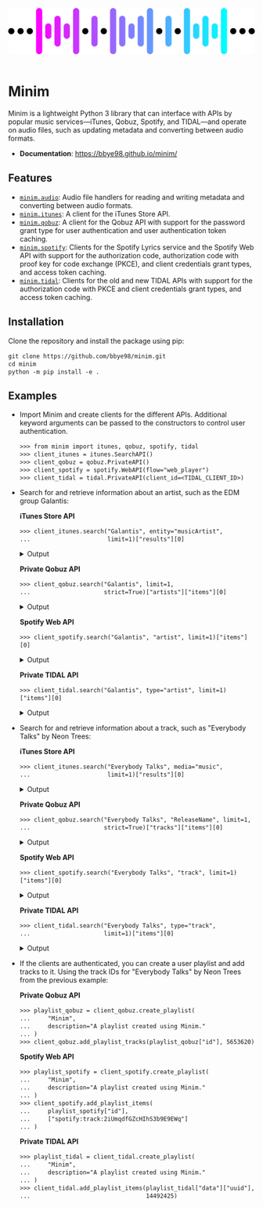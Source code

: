 <picture>
  <source media="(prefers-color-scheme: dark)" 
   srcset="https://raw.githubusercontent.com/bbye98/minim/main/assets/logo_dark.svg">
  <source media="(prefers-color-scheme: light)" 
   srcset="https://raw.githubusercontent.com/bbye98/minim/main/assets/logo_light.svg">
  <img alt="minim logo" 
   src="https://raw.githubusercontent.com/bbye98/minim/main/assets/logo_light.svg">
</picture>
<br></br>

# Minim

Minim is a lightweight Python 3 library that can interface with APIs 
by popular music services—iTunes, Qobuz, Spotify, and TIDAL—and operate 
on audio files, such as updating metadata and converting between audio
formats.

* **Documentation**: https://bbye98.github.io/minim/

## Features

* [`minim.audio`](https://github.com/bbye98/minim/blob/main/src/minim/audio.py):
  Audio file handlers for reading and writing metadata and converting
  between audio formats.
* [`minim.itunes`](https://github.com/bbye98/minim/blob/main/src/minim/itunes.py):
  A client for the iTunes Store API.
* [`minim.qobuz`](https://github.com/bbye98/minim/blob/main/src/minim/qobuz.py):
  A client for the Qobuz API with support for the password grant type 
  for user authentication and user authentication token caching.
* [`minim.spotify`](https://github.com/bbye98/minim/blob/main/src/minim/spotify.py):
  Clients for the Spotify Lyrics service and the Spotify Web API with
  support for the authorization code, authorization code with proof key
  for code exchange (PKCE), and client credentials grant types, and
  access token caching.
* [`minim.tidal`](https://github.com/bbye98/minim/blob/main/src/minim/tidal.py):
  Clients for the old and new TIDAL APIs with support for the 
  authorization code with PKCE and client credentials grant types, and
  access token caching.

## Installation

Clone the repository and install the package using pip:

    git clone https://github.com/bbye98/minim.git
    cd minim
    python -m pip install -e .

## Examples

- Import Minim and create clients for the different APIs. Additional 
  keyword arguments can be passed to the constructors to control user
  authentication.

      >>> from minim import itunes, qobuz, spotify, tidal
      >>> client_itunes = itunes.SearchAPI()
      >>> client_qobuz = qobuz.PrivateAPI()
      >>> client_spotify = spotify.WebAPI(flow="web_player")
      >>> client_tidal = tidal.PrivateAPI(client_id=<TIDAL_CLIENT_ID>)

- Search for and retrieve information about an artist, such as the EDM 
  group Galantis:

  **iTunes Store API**

      >>> client_itunes.search("Galantis", entity="musicArtist", 
      ...                      limit=1)["results"][0]

  <details>
  <summary>Output</summary>

      {
        "wrapperType": "artist",
        "artistType": "Artist",
        "artistName": "Galantis",
        "artistLinkUrl": "https://music.apple.com/us/artist/galantis/543322169?uo=4",
        "artistId": 543322169,
        "amgArtistId": 2616267,
        "primaryGenreName": "Dance",
        "primaryGenreId": 17
      }

  </details>

  **Private Qobuz API**

      >>> client_qobuz.search("Galantis", limit=1, 
      ...                     strict=True)["artists"]["items"][0]

  <details>
  <summary>Output</summary>

      {
        "picture": "https://static.qobuz.com/images/artists/covers/small/8dcf30e5c8e30281ecbb13b0886426c8.jpg",
        "image": {
          "small": "https://static.qobuz.com/images/artists/covers/small/8dcf30e5c8e30281ecbb13b0886426c8.jpg",
          "medium": "https://static.qobuz.com/images/artists/covers/medium/8dcf30e5c8e30281ecbb13b0886426c8.jpg",
          "large": "https://static.qobuz.com/images/artists/covers/large/8dcf30e5c8e30281ecbb13b0886426c8.jpg",
          "extralarge": "https://static.qobuz.com/images/artists/covers/large/8dcf30e5c8e30281ecbb13b0886426c8.jpg",
          "mega": "https://static.qobuz.com/images/artists/covers/large/8dcf30e5c8e30281ecbb13b0886426c8.jpg"
        },
        "name": "Galantis",
        "slug": "galantis",
        "albums_count": 126,
        "id": 865362
      }
  
  </details>

  **Spotify Web API**

      >>> client_spotify.search("Galantis", "artist", limit=1)["items"][0]

  <details>
  <summary>Output</summary>

      {
        "external_urls": {
          "spotify": "https://open.spotify.com/artist/4sTQVOfp9vEMCemLw50sbu"
        },
        "followers": {
          "href": null,
          "total": 3373205
        },
        "genres": [
          "dance pop",
          "edm",
          "pop",
          "pop dance"
        ],
        "href": "https://api.spotify.com/v1/artists/4sTQVOfp9vEMCemLw50sbu",
        "id": "4sTQVOfp9vEMCemLw50sbu",
        "images": [
          {
            "height": 640,
            "url": "https://i.scdn.co/image/ab6761610000e5eb7bda087d6fb48d481efd3344",
            "width": 640
          },
          {
            "height": 320,
            "url": "https://i.scdn.co/image/ab676161000051747bda087d6fb48d481efd3344",
            "width": 320
          },
          {
            "height": 160,
            "url": "https://i.scdn.co/image/ab6761610000f1787bda087d6fb48d481efd3344",
            "width": 160
          }
        ],
        "name": "Galantis",
        "popularity": 67,
        "type": "artist",
        "uri": "spotify:artist:4sTQVOfp9vEMCemLw50sbu"
      }
  
  </details>

  **Private TIDAL API**
    
      >>> client_tidal.search("Galantis", type="artist", limit=1)["items"][0]

  <details>
  <summary>Output</summary>

      {
        "id": 4676988,
        "name": "Galantis",
        "artistTypes": [
          "ARTIST",
          "CONTRIBUTOR"
        ],
        "url": "http://www.tidal.com/artist/4676988",
        "picture": "a627e21c-60f7-4e90-b2bb-e50b178c4f0b",
        "popularity": 72,
        "artistRoles": [
          {
            "categoryId": -1,
            "category": "Artist"
          },
          {
            "categoryId": 11,
            "category": "Performer"
          },
          {
            "categoryId": 3,
            "category": "Engineer"
          },
          {
            "categoryId": 10,
            "category": "Production team"
          },
          {
            "categoryId": 1,
            "category": "Producer"
          },
          {
            "categoryId": 2,
            "category": "Songwriter"
          }
        ],
        "mixes": {
          "ARTIST_MIX": "000202a7e72fd90d0c0df2ed56ddea"
        }
      }
  
  </details>

- Search for and retrieve information about a track, such as "Everybody Talks" by Neon Trees:

  **iTunes Store API**

      >>> client_itunes.search("Everybody Talks", media="music", 
      ...                      limit=1)["results"][0]

  <details>
  <summary>Output</summary>

      {
        "wrapperType": "track",
        "kind": "song",
        "artistId": 350172836,
        "collectionId": 1443469527,
        "trackId": 1443469581,
        "artistName": "Neon Trees",
        "collectionName": "Picture Show",
        "trackName": "Everybody Talks",
        "collectionCensoredName": "Picture Show",
        "trackCensoredName": "Everybody Talks",
        "artistViewUrl": "https://music.apple.com/us/artist/neon-trees/350172836?uo=4",
        "collectionViewUrl": "https://music.apple.com/us/album/everybody-talks/1443469527?i=1443469581&uo=4",
        "trackViewUrl": "https://music.apple.com/us/album/everybody-talks/1443469527?i=1443469581&uo=4",
        "previewUrl": "https://audio-ssl.itunes.apple.com/itunes-assets/AudioPreview122/v4/5c/29/bf/5c29bf6b-ca2c-4e8b-2be6-c51a282c7dae/mzaf_1255557534804450018.plus.aac.p.m4a",
        "artworkUrl30": "https://is1-ssl.mzstatic.com/image/thumb/Music115/v4/80/e3/95/80e39565-35f9-2496-c6f8-6572490c4a7b/12UMGIM12509.rgb.jpg/30x30bb.jpg",
        "artworkUrl60": "https://is1-ssl.mzstatic.com/image/thumb/Music115/v4/80/e3/95/80e39565-35f9-2496-c6f8-6572490c4a7b/12UMGIM12509.rgb.jpg/60x60bb.jpg",
        "artworkUrl100": "https://is1-ssl.mzstatic.com/image/thumb/Music115/v4/80/e3/95/80e39565-35f9-2496-c6f8-6572490c4a7b/12UMGIM12509.rgb.jpg/100x100bb.jpg",
        "collectionPrice": 6.99,
        "trackPrice": 1.29,
        "releaseDate": "2011-12-19T12:00:00Z",
        "collectionExplicitness": "explicit",
        "trackExplicitness": "explicit",
        "discCount": 1,
        "discNumber": 1,
        "trackCount": 12,
        "trackNumber": 3,
        "trackTimeMillis": 177280,
        "country": "USA",
        "currency": "USD",
        "primaryGenreName": "Alternative",
        "contentAdvisoryRating": "Explicit",
        "isStreamable": true
      }

  </details>

  **Private Qobuz API**

      >>> client_qobuz.search("Everybody Talks", "ReleaseName", limit=1, 
      ...                     strict=True)["tracks"]["items"][0]

  <details>
  <summary>Output</summary>

      {
        "maximum_bit_depth": 16,
        "copyright": "\u2117 2011 UMG Recordings, Inc.",
        "performers": "Justin Meldal-Johnsen, Producer, Guitar, Additional Keyboards, Percussion, Programmer, AssociatedPerformer - Tim Pagnotta, ComposerLyricist - Greg Collins, Engineer, StudioPersonnel - Wesley Seidman, Asst. Recording Engineer, StudioPersonnel - Tyler Glenn, ComposerLyricist - Neon Trees, MainArtist - Matt Wiggers, Asst. Recording Engineer, StudioPersonnel - Bill Bush, Mixer, StudioPersonnel",
        "audio_info": {
          "replaygain_track_peak": 0.999969,
          "replaygain_track_gain": -11.63
        },
        "performer": {
          "name": "Neon Trees",
          "id": 470727
        },
        "album": {
          "image": {
            "small": "https://static.qobuz.com/images/covers/42/54/0060252795442_230.jpg",
            "thumbnail": "https://static.qobuz.com/images/covers/42/54/0060252795442_50.jpg",
            "large": "https://static.qobuz.com/images/covers/42/54/0060252795442_600.jpg"
          },
          "maximum_bit_depth": 16,
          "media_count": 1,
          "artist": {
            "image": null,
            "name": "Neon Trees",
            "id": 470727,
            "albums_count": 42,
            "slug": "neon-trees",
            "picture": null
          },
          "upc": "0060252795442",
          "released_at": 1325372400,
          "label": {
            "name": "Mercury Records",
            "id": 17487,
            "albums_count": 774,
            "supplier_id": 1,
            "slug": "mercury-records"
          },
          "title": "Picture Show",
          "qobuz_id": 5653617,
          "version": null,
          "duration": 2785,
          "parental_warning": true,
          "tracks_count": 11,
          "popularity": 0,
          "genre": {
            "path": [112, 119, 113],
            "color": "#0070ef",
            "name": "Alternative & Indie",
            "id": 113,
            "slug": "alternatif-et-inde"
          },
          "maximum_channel_count": 2,
          "id": "0060252795442",
          "maximum_sampling_rate": 44.1,
          "previewable": true,
          "sampleable": true,
          "displayable": true,
          "streamable": true,
          "streamable_at": 1683529200,
          "downloadable": false,
          "purchasable_at": null,
          "purchasable": false,
          "release_date_original": "2012-01-01",
          "release_date_download": "2012-01-01",
          "release_date_stream": "2012-01-01",
          "release_date_purchase": "2012-01-01",
          "hires": false,
          "hires_streamable": false
        },
        "work": null,
        "composer": {
          "name": "Tyler Glenn",
          "id": 583118
        },
        "isrc": "USUM71119189",
        "title": "Everybody Talks",
        "version": "Album Version",
        "duration": 177,
        "parental_warning": true,
        "track_number": 3,
        "maximum_channel_count": 2,
        "id": 5653620,
        "media_number": 1,
        "maximum_sampling_rate": 44.1,
        "release_date_original": null,
        "release_date_download": null,
        "release_date_stream": null,
        "release_date_purchase": null,
        "purchasable": true,
        "streamable": true,
        "previewable": true,
        "sampleable": true,
        "downloadable": true,
        "displayable": true,
        "purchasable_at": 1683702000,
        "streamable_at": 1683529200,
        "hires": false,
        "hires_streamable": false
      }
  
  </details>

  **Spotify Web API**

      >>> client_spotify.search("Everybody Talks", "track", limit=1)["items"][0]

  <details>
  <summary>Output</summary>

      {
        "album": {
          "album_type": "album",
          "artists": [
            {
              "external_urls": {
                "spotify": "https://open.spotify.com/artist/0RpddSzUHfncUWNJXKOsjy"
              },
              "href": "https://api.spotify.com/v1/artists/0RpddSzUHfncUWNJXKOsjy",
              "id": "0RpddSzUHfncUWNJXKOsjy",
              "name": "Neon Trees",
              "type": "artist",
              "uri": "spotify:artist:0RpddSzUHfncUWNJXKOsjy"
            }
          ],
          "available_markets": [
            "AR", "AU", "AT", "BE", "BO", "BR", "BG", 
            "CA", "CL", "CO", "CR", "CY", "CZ", "DK",
            "DO", "DE", "EC", "EE", "SV", "FI", "FR", 
            "GR", "GT", "HN", "HK", "HU", "IS", "IE", 
            "IT", "LV", "LT", "LU", "MY", "MT", "NL", 
            "NZ", "NI", "NO", "PA", "PY", "PE", "PH", 
            "PL", "PT", "SG", "SK", "ES", "SE", "CH", 
            "TW", "TR", "UY", "US", "GB", "AD", "LI", 
            "MC", "ID", "TH", "VN", "RO", "IL", "ZA", 
            "SA", "AE", "BH", "QA", "OM", "KW", "EG", 
            "TN", "LB", "JO", "PS", "IN", "BY", "KZ", 
            "MD", "UA", "AL", "BA", "HR", "ME", "MK", 
            "RS", "SI", "KR", "BD", "PK", "LK", "GH",
            "KE", "NG", "TZ", "UG", "AG", "AM", "BS", 
            "BB", "BZ", "BT", "BW", "BF", "CV", "CW", 
            "DM", "FJ", "GM", "GD", "GW", "GY", "HT", 
            "JM", "KI", "LS", "LR", "MW", "MV", "ML", 
            "MH", "FM", "NA", "NR", "NE", "PW", "PG", 
            "WS", "ST", "SN", "SC", "SL", "SB", "KN", 
            "LC", "VC", "SR", "TL", "TO", "TT", "TV", 
            "AZ", "BN", "BI", "KH", "CM", "TD", "KM", 
            "GQ", "SZ", "GA", "GN", "KG", "LA", "MO", 
            "MR", "MN", "NP", "RW", "TG", "UZ", "ZW", 
            "BJ", "MG", "MU", "MZ", "AO", "CI", "DJ", 
            "ZM", "CD", "CG", "IQ", "TJ", "VE", "XK"
          ],
          "external_urls": {
            "spotify": "https://open.spotify.com/album/0uRFz92JmjwDbZbB7hEBIr"
          },
          "href": "https://api.spotify.com/v1/albums/0uRFz92JmjwDbZbB7hEBIr",
          "id": "0uRFz92JmjwDbZbB7hEBIr",
          "images": [
            {
              "height": 640,
              "url": "https://i.scdn.co/image/ab67616d0000b2734a6c0376235e5aa44e59d2c2",
              "width": 640
            },
            {
              "height": 300,
              "url": "https://i.scdn.co/image/ab67616d00001e024a6c0376235e5aa44e59d2c2",
              "width": 300
            },
            {
              "height": 64,
              "url": "https://i.scdn.co/image/ab67616d000048514a6c0376235e5aa44e59d2c2",
              "width": 64
            }
          ],
          "name": "Picture Show",
          "release_date": "2012-01-01",
          "release_date_precision": "day",
          "total_tracks": 11,
          "type": "album",
          "uri": "spotify:album:0uRFz92JmjwDbZbB7hEBIr"
        },
        "artists": [
          {
            "external_urls": {
              "spotify": "https://open.spotify.com/artist/0RpddSzUHfncUWNJXKOsjy"
            },
            "href": "https://api.spotify.com/v1/artists/0RpddSzUHfncUWNJXKOsjy",
            "id": "0RpddSzUHfncUWNJXKOsjy",
            "name": "Neon Trees",
            "type": "artist",
            "uri": "spotify:artist:0RpddSzUHfncUWNJXKOsjy"
          }
        ],
        "available_markets": [
          "AR", "AU", "AT", "BE", "BO", "BR", "BG", 
          "CA", "CL", "CO", "CR", "CY", "CZ", "DK",
          "DO", "DE", "EC", "EE", "SV", "FI", "FR", 
          "GR", "GT", "HN", "HK", "HU", "IS", "IE", 
          "IT", "LV", "LT", "LU", "MY", "MT", "NL", 
          "NZ", "NI", "NO", "PA", "PY", "PE", "PH", 
          "PL", "PT", "SG", "SK", "ES", "SE", "CH", 
          "TW", "TR", "UY", "US", "GB", "AD", "LI", 
          "MC", "ID", "TH", "VN", "RO", "IL", "ZA", 
          "SA", "AE", "BH", "QA", "OM", "KW", "EG", 
          "TN", "LB", "JO", "PS", "IN", "BY", "KZ", 
          "MD", "UA", "AL", "BA", "HR", "ME", "MK", 
          "RS", "SI", "KR", "BD", "PK", "LK", "GH",
          "KE", "NG", "TZ", "UG", "AG", "AM", "BS", 
          "BB", "BZ", "BT", "BW", "BF", "CV", "CW", 
          "DM", "FJ", "GM", "GD", "GW", "GY", "HT", 
          "JM", "KI", "LS", "LR", "MW", "MV", "ML", 
          "MH", "FM", "NA", "NR", "NE", "PW", "PG", 
          "WS", "ST", "SN", "SC", "SL", "SB", "KN", 
          "LC", "VC", "SR", "TL", "TO", "TT", "TV", 
          "AZ", "BN", "BI", "KH", "CM", "TD", "KM", 
          "GQ", "SZ", "GA", "GN", "KG", "LA", "MO", 
          "MR", "MN", "NP", "RW", "TG", "UZ", "ZW", 
          "BJ", "MG", "MU", "MZ", "AO", "CI", "DJ", 
          "ZM", "CD", "CG", "IQ", "TJ", "VE", "XK"
        ],
        "disc_number": 1,
        "duration_ms": 177280,
        "explicit": true,
        "external_ids": {
          "isrc": "USUM71119189"
        },
        "external_urls": {
          "spotify": "https://open.spotify.com/track/2iUmqdfGZcHIhS3b9E9EWq"
        },
        "href": "https://api.spotify.com/v1/tracks/2iUmqdfGZcHIhS3b9E9EWq",
        "id": "2iUmqdfGZcHIhS3b9E9EWq",
        "is_local": false,
        "name": "Everybody Talks",
        "popularity": 81,
        "preview_url": null,
        "track_number": 3,
        "type": "track",
        "uri": "spotify:track:2iUmqdfGZcHIhS3b9E9EWq"
      }
  
  </details>

  **Private TIDAL API**
    
      >>> client_tidal.search("Everybody Talks", type="track", 
      ...                     limit=1)["items"][0]

  <details>
  <summary>Output</summary>

      {
        "id": 14492425,
        "title": "Everybody Talks",
        "duration": 177,
        "replayGain": -11.7,
        "peak": 0.999969,
        "allowStreaming": true,
        "streamReady": true,
        "adSupportedStreamReady": true,
        "djReady": true,
        "stemReady": false,
        "streamStartDate": "2012-04-17T00:00:00.000+0000",
        "premiumStreamingOnly": false,
        "trackNumber": 3,
        "volumeNumber": 1,
        "version": null,
        "popularity": 55,
        "copyright": "A Mercury Records Release; \u2117 2011 UMG Recordings, Inc.",
        "url": "http://www.tidal.com/track/14492425",
        "isrc": "USUM71119189",
        "editable": false,
        "explicit": true,
        "audioQuality": "LOSSLESS",
        "audioModes": [
          "STEREO"
        ],
        "mediaMetadata": {
          "tags": [
            "LOSSLESS"
          ]
        },
        "artist": {
          "id": 3665225,
          "name": "Neon Trees",
          "type": "MAIN",
          "picture": "e6f17398-759e-45a0-9673-6ded6811e199"
        },
        "artists": [
          {
            "id": 3665225,
            "name": "Neon Trees",
            "type": "MAIN",
            "picture": "e6f17398-759e-45a0-9673-6ded6811e199"
          }
        ],
        "album": {
          "id": 14492422,
          "title": "Picture Show",
          "cover": "1c2d7c90-034e-485a-be1f-24a669c7e6ee",
          "vibrantColor": "#f8af88",
          "videoCover": null
        },
        "mixes": {
          "TRACK_MIX": "0019768c833a193c29829e5bf473fc"
        }
      }
  
  </details>

- If the clients are authenticated, you can create a user playlist and
  add tracks to it. Using the track IDs for "Everybody Talks" by Neon
  Trees from the previous example:

  **Private Qobuz API**

      >>> playlist_qobuz = client_qobuz.create_playlist(
      ...     "Minim", 
      ...     description="A playlist created using Minim."
      ... )
      >>> client_qobuz.add_playlist_tracks(playlist_qobuz["id"], 5653620)

  **Spotify Web API**

      >>> playlist_spotify = client_spotify.create_playlist(
      ...     "Minim", 
      ...     description="A playlist created using Minim."
      ... )
      >>> client_spotify.add_playlist_items(
      ...     playlist_spotify["id"], 
      ...     ["spotify:track:2iUmqdfGZcHIhS3b9E9EWq"]
      ... )

  **Private TIDAL API**

      >>> playlist_tidal = client_tidal.create_playlist(
      ...     "Minim", 
      ...     description="A playlist created using Minim."
      ... )
      >>> client_tidal.add_playlist_items(playlist_tidal["data"]["uuid"], 
      ...                                 14492425)